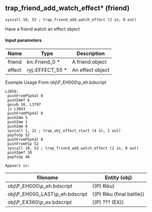 ## trap_friend_add_watch_effect* (friend)

`syscall 10, 53 ; trap_friend_add_watch_effect (2 in, 0 out)`

Have a friend watch an effect object

#### Input parameters
| Name | Type | Description
|------|------|------------
| friend   | kn::Friend_0 *   | A friend object
| effect   | ryj::EFFECT_55 *   | An effect object


Example Usage From obj\P_EH000\p_eh.bdscript
```plaintext
L2856:
 pushFromPSpVal 0
 pushImmf 6
 gosub 16, L3797
 jz L3043
 pushFromPSpVal 0
 pushImm 5
 pushImm 1
 pushImm 0
 syscall 1, 21 ; trap_obj_effect_start (4 in, 1 out)
 popToSp 52
 pushFromPSpVal 0
 pushFromFSp 52
 syscall 10, 53 ; trap_friend_add_watch_effect (2 in, 0 out)
 pushImmf 30
 popToSp 48
```





	Appears in:
| filename | Entity (obj)
|----------|-------------
| obj\P_EH000\p_eh.bdscript       | ((P) Riku)          
| obj\P_EH000_LAST\p_eh.bdscript       | ((P) Riku (final battle))          
| obj\P_EX360\p_ex.bdscript       | ((P) ??? (EX))          



